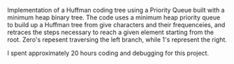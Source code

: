 Implementation of a Huffman coding tree using a Priority Queue built
with a minimum heap binary tree. The code uses a minimum heap priority queue
to build up a Huffman tree from give characters and their frequenceies, 
and retraces the steps necessary to reach a given element starting from the root.
Zero's repesent traversing the left branch, while 1's represent the right. 

I spent approximately 20 hours coding and debugging for this project.   
